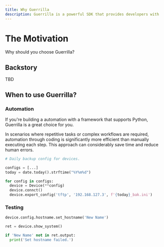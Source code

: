 ```yaml
---
title: Why Guerrilla
description: Guerrilla is a powerful SDK that provides developers with primitives to interact with devices, and create, organize, and manage testing in pure pyhton and readable manner.
---
```


# The Motivation

Why should you choose Guerrilla?

## Backstory

TBD


## When to use Guerrilla?

### Automation

If you're building a automation with a framework that supports Python, Guerrilla is a great choice for you.

In scenarios where repetitive tasks or complex workflows are required, automation through coding is significantly more efficient than manually executing each step. This approach can considerably save time and reduce human errors.

```py
# Daily backup config for devices.

configs = [...]
today = date.today().strftime("%Y%m%d")

for config in configs:
  device = Device(**config)
  device.connct()
  device.export_config('tftp', '192.168.127.3', f'{today}_bak.ini')

```

### Testing

```py
device.config.hostname.set_hostname('New Name')

ret = device.show_system()

if 'New Name' not in ret.output:
  print('Set hostname failed.')

```

